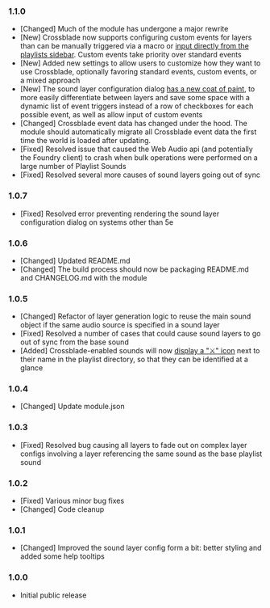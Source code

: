 ### 1.1.0
- [Changed] Much of the module has undergone a major rewrite
- [New] Crossblade now supports configuring custom events for layers than can be manually triggered via a macro or [input directly from the playlists sidebar](https://user-images.githubusercontent.com/86752832/177448150-31d0237d-54da-44d7-9502-f70b767a1aba.png). Custom events take priority over standard events
- [New] Added new settings to allow users to customize how they want to use Crossblade, optionally favoring standard events, custom events, or a mixed approach
- [New] The sound layer configuration dialog [has a new coat of paint](https://github.com/Elemental-Re/crossblade/blob/main/project_assets/changelog/1.1.0_new-layer-config-dialog.webp?raw=true), to more easily differentiate between layers and save some space with a dynamic list of event triggers instead of a row of checkboxes for each possible event, as well as allow input of custom events
- [Changed] Crossblade event data has changed under the hood. The module should automatically migrate all Crossblade event data the first time the world is loaded after updating.
- [Fixed] Resolved issue that caused the Web Audio api (and potentially the Foundry client) to crash when bulk operations were performed on a large number of Playlist Sounds
- [Fixed] Resolved several more causes of sound layers going out of sync

### 1.0.7
- [Fixed] Resolved error preventing rendering the sound layer configuration dialog on systems other than 5e

### 1.0.6
- [Changed] Updated README.md
- [Changed] The build process should now be packaging README.md and CHANGELOG.md with the module

### 1.0.5

- [Changed] Refactor of layer generation logic to reuse the main sound object if the same audio source is specified in a sound layer
- [Fixed] Resolved a number of cases that could cause sound layers to go out of sync from the base sound
- [Added] Crossblade-enabled sounds will now [display a "⚔" icon](https://github.com/Elemental-Re/crossblade/blob/main/project_assets/changelog/playlist-directory-icons.webp?raw=true) next to their name in the playlist directory, so that they can be identified at a glance

### 1.0.4

- [Changed] Update module.json

### 1.0.3

- [Fixed] Resolved bug causing all layers to fade out on complex layer configs involving a layer referencing the same sound as the base playlist sound

### 1.0.2

- [Fixed] Various minor bug fixes
- [Changed] Code cleanup

### 1.0.1

- [Changed] Improved the sound layer config form a bit: better styling and added some help tooltips

### 1.0.0

- Initial public release
